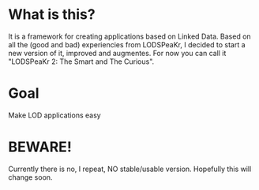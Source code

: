 # What is this?

It is a framework for creating applications based on Linked Data. Based on all the (good and bad) experiencies from LODSPeaKr, I decided to start a new version of it, improved and augmentes. For now you can call it "LODSPeaKr 2: The Smart and The Curious".

# Goal

Make LOD applications easy

# BEWARE!

Currently there is no, I repeat, NO stable/usable version. Hopefully this will change soon.
